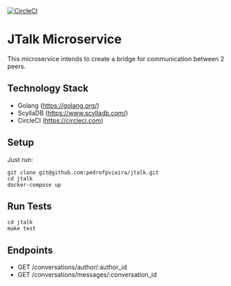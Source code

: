 [![CircleCI](https://circleci.com/gh/pedrofpvieira/jtalk/tree/master.svg?style=svg)](https://circleci.com/gh/pedrofpvieira/jtalk/tree/master)

# JTalk Microservice

This microservice intends to create a bridge for communication between 2 peers.

## Technology Stack
* Golang (https://golang.org/)
* ScyllaDB (https://www.scylladb.com/)
* CircleCI (https://circleci.com)

## Setup
Just run:
```
git clone git@github.com:pedrofpvieira/jtalk.git
cd jtalk
docker-compose up
```
## Run Tests
```
cd jtalk
make test
```

## Endpoints

* GET /conversations/author/:author_id
* GET /conversations/messages/:conversation_id
